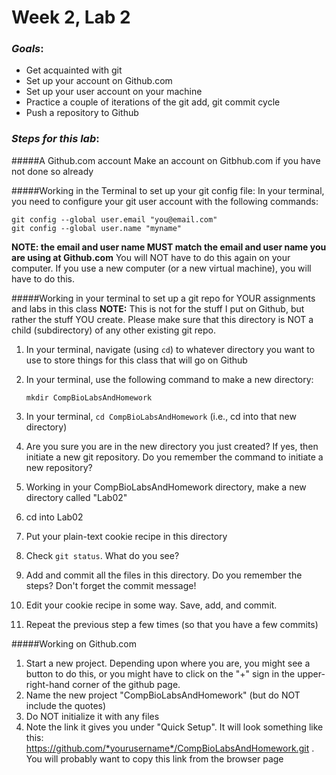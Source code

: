 # Week 2, Lab 2
### *Goals*: 
* Get acquainted with git
* Set up your account on Github.com
* Set up your user account on your machine
* Practice a couple of iterations of the git add, git commit cycle
* Push a repository to Github

### *Steps for this lab*:


#####A Github.com account
Make an account on Gitbhub.com if you have not done so already


#####Working in the Terminal to set up your git config file:
In your terminal, you need to configure your git user account with the following commands: 
 
	git config --global user.email "you@email.com"
	git config --global user.name "myname"

**NOTE: the email and user name MUST match the email and user name you are using at Github.com**  You will NOT have to do this again on your computer.  If you use a new computer (or a new virtual machine), you will have to do this.


#####Working in your terminal to set up a git repo for YOUR assignments and labs in this class
**NOTE:** This is not for the stuff I put on Github, but rather the stuff YOU create.  Please make sure that this directory is NOT a child (subdirectory) of any other existing git repo.

1. In your terminal, navigate (using `cd`) to whatever directory you want to use to store things for this class that will go on Github
2. In your terminal, use the following command to make a new directory:

	`mkdir CompBioLabsAndHomework`

3. In your terminal, `cd CompBioLabsAndHomework` (i.e., cd into that new directory)
4. Are you sure you are in the new directory you just created? If yes, then initiate a new git repository.  Do you remember the command to initiate a new repository?

4. Working in your CompBioLabsAndHomework directory, make a new directory called "Lab02"
6. cd into Lab02
7. Put your plain-text cookie recipe in this directory
8. Check `git status`.  What do you see?
9. Add and commit all the files in this directory.  Do you remember the steps?  Don't forget the commit message!
10. Edit your cookie recipe in some way.  Save, add, and commit.
11. Repeat the previous step a few times (so that you have a few commits)


#####Working on Github.com
1. Start a new project.  Depending upon where you are, you might see a button to do this, or you might have to click on the "+" sign in the upper-right-hand corner of the github page.
2. Name the new project "CompBioLabsAndHomework" (but do NOT include the quotes)
3. Do NOT initialize it with any files
4. Note the link it gives you under "Quick Setup".  It will look something like this: https://github.com/*yourusername*/CompBioLabsAndHomework.git .  You will probably want to copy this link from the browser page


